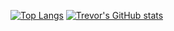 [![Top Langs](https://github-readme-stats.vercel.app/api/top-langs/?username=tcs76321&langs_count=12&layout=compact)](https://github.com/tcs76321/github-readme-stats) [![Trevor's GitHub stats](https://github-readme-stats.vercel.app/api?username=tcs76321&show_icons=true&show=reviews,discussions_started)](https://github.com/tcs76321/github-readme-stats)


<!--
**tcs76321/tcs76321** is a ✨ _special_ ✨ repository because its `README.md` (this file) appears on your GitHub profile.

Here are some ideas to get you started:

- 🔭 I’m currently working on ...
- 🌱 I’m currently learning ...
- 👯 I’m looking to collaborate on ...
- 🤔 I’m looking for help with ...
- 💬 Ask me about ...
- 📫 How to reach me: ...
- 😄 Pronouns: ...
- ⚡ Fun fact: ...
-->
